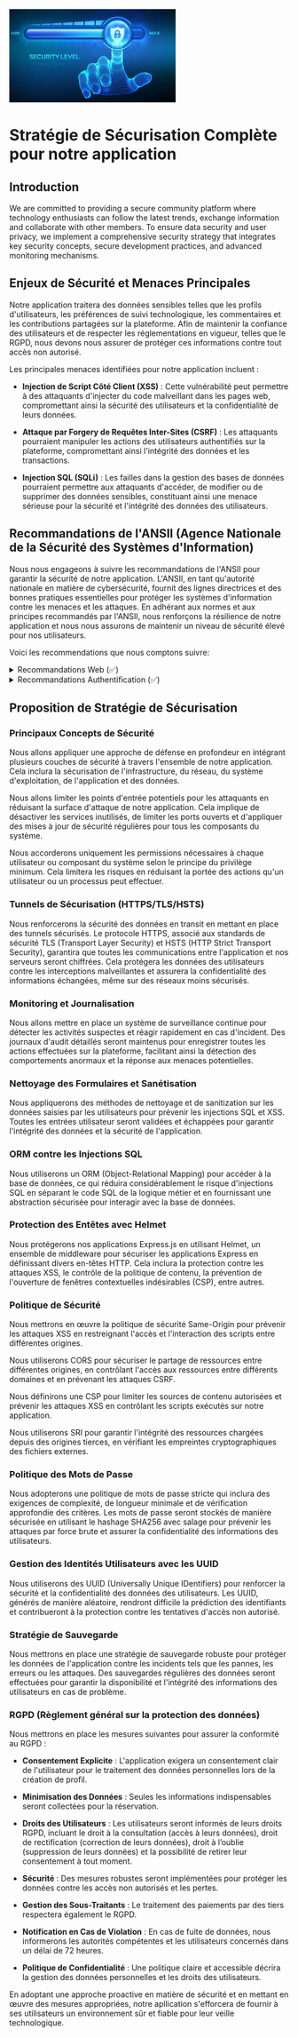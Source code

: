 <img src="../doc/Assets/Images/secutiy_strategy.jpg" alt="security strategy">

# Stratégie de Sécurisation Complète pour notre application

## Introduction

We are committed to providing a secure community platform where technology enthusiasts can follow the latest trends, exchange information and collaborate with other members. To ensure data security and user privacy, we implement a comprehensive security strategy that integrates key security concepts, secure development practices, and advanced monitoring mechanisms.

## Enjeux de Sécurité et Menaces Principales

Notre application traitera des données sensibles telles que les profils d'utilisateurs, les préférences de suivi technologique, les commentaires et les contributions partagées sur la plateforme. Afin de maintenir la confiance des utilisateurs et de respecter les réglementations en vigueur, telles que le RGPD, nous devons nous assurer de protéger ces informations contre tout accès non autorisé.

Les principales menaces identifiées pour notre application incluent :

- **Injection de Script Côté Client (XSS)** : Cette vulnérabilité peut permettre à des attaquants d'injecter du code malveillant dans les pages web, compromettant ainsi la sécurité des utilisateurs et la confidentialité de leurs données.
  
- **Attaque par Forgery de Requêtes Inter-Sites (CSRF)** : Les attaquants pourraient manipuler les actions des utilisateurs authentifiés sur la plateforme, compromettant ainsi l'intégrité des données et les transactions.
  
- **Injection SQL (SQLi)** : Les failles dans la gestion des bases de données pourraient permettre aux attaquants d'accéder, de modifier ou de supprimer des données sensibles, constituant ainsi une menace sérieuse pour la sécurité et l'intégrité des données des utilisateurs.

## Recommandations de l'ANSII (Agence Nationale de la Sécurité des Systèmes d'Information)

Nous nous engageons à suivre les recommandations de l'ANSII pour garantir la sécurité de notre application. L'ANSII, en tant qu'autorité nationale en matière de cybersécurité, fournit des lignes directrices et des bonnes pratiques essentielles pour protéger les systèmes d'information contre les menaces et les attaques. En adhérant aux normes et aux principes recommandés par l'ANSII, nous renforçons la résilience de notre application et nous nous assurons de maintenir un niveau de sécurité élevé pour nos utilisateurs.

Voici les recommendations que nous comptons suivre:

<details>
<summary>Recommandations Web (✅)</summary>

- R1 Mettre en œuvre TLS à l’état de l’art
- R2 Mettre en œuvre HSTS (HTTP Strict Transport Security)
- R4 Utiliser l’API DOM à bon escient
- R5 Dissocier clairement la composition des pages web
- R6 Expliciter la nature d’une ressource avec l’en-tête Content-Type
- R7 Vérifier l’échappement des contenus inclus
- R8 Vérifier la conformité des données issues de sources externes
- R9 Proscrire l’usage de la fonction eval()
- R12 Contrôler l’intégrité des contenus tiers
- R13 Restreindre les contenus aux ressources fiables
- R14 Mettre en œuvre CSP par en-tête HTTP
- R15 Interdire des contenus inline
- R16 Définir la directive default-src dans CSP
- R17 Utiliser CSP contre le clickjacking
- R18 Utiliser X-Frame-Options contre le clickjacking
- R40 Vérifier la valeur de l’Origin lors de la réception d’une requête CORS
- R43 Anonymiser le chargement des ressources en cross-origin
- R44 Préférer l’utilisation de l’API Fetch à XMLHttpRequest
- R45 Sécuriser l’ouverture de nouvelles fenêtres
- R46 Définir une stratégie d’ouverture en cross-origin
- R47 Utiliser le mode strict
- R59-R60 Adaptation des profils de sécurité et des configurations au contexte spécifique d'utilisation
- R61-R63 Limiter l'usage des composants tiers, les maintenir à jour et ne pas altérer leur code source
</details>

<details>
<summary>Recommandations Authentification (✅)</summary>

- R2 Privilégier l’utilisation de moyens d’authentification forts
- R3 Conduire une analyse de risque
- R6 Remettre les facteurs d’authentification au travers de canaux sécurisés
- R9 Conserver les historiques d’utilisation des facteurs d’authentification
- R10 Limiter dans le temps le nombre de tentatives d’authentification
- R11 Réaliser l’authentification au travers d’un canal sécurisé
- R12 Limiter la durée de validité d’une session authentifiée
- R13 Protéger les données d’authentification stockées par le vérifieur
- R14 Ne pas donner d’information sur l’échec de l’authentification
- R16 Définir une politique d’utilisation des facteurs d’authentification
- R17 Sensibiliser les utilisateurs à la sécurité de l’authentification
- R18 Mettre en place un processus de révocation des facteurs d’authentification
- R19 Définir des délais adaptés de prise en compte des révocations
- R20 Mettre en place une politique de sécurité des mots de passe
- R21 Imposer une longueur minimale pour les mots de passe
- R22 Ne pas imposer de longueur maximale pour les mots de passe
- R23 Mettre en œuvre des règles sur la complexité des mots de passe
- R24 Ne pas imposer par défaut de délai d’expiration sur les mots de passe des comptes non sensibles
- R25 Imposer un délai d’expiration sur les mots de passe des comptes à privilèges
- R26 Révoquer immédiatement les mots de passe en cas de compromission suspectée ou avérée
- R27 Mettre en place un contrôle de la robustesse des mots de passe lors de leur création ou de leur renouvellement
- R28 Utiliser un sel aléatoire long
- R29 Utiliser une fonction de dérivation de mots de passe memory-hard/itérative
- R38 Modifier les mots de passe par défaut
- R39 Utiliser un facteur de possession avec sécurité qualifiée/certifiée
- R40 Ne pas utiliser un facteur inhérent comme unique facteur d’authentification
- R41 Utiliser un facteur inhérent uniquement associé à un facteur d’authentification fort
- R42 Favoriser une rencontre en présence lors de l’enregistrement d’un facteur inhérent
</details>


## Proposition de Stratégie de Sécurisation

### Principaux Concepts de Sécurité

Nous allons appliquer une approche de défense en profondeur en intégrant plusieurs couches de sécurité à travers l'ensemble de notre application. Cela inclura la sécurisation de l'infrastructure, du réseau, du système d'exploitation, de l'application et des données.

Nous allons limiter les points d'entrée potentiels pour les attaquants en réduisant la surface d'attaque de notre application. Cela implique de désactiver les services inutilisés, de limiter les ports ouverts et d'appliquer des mises à jour de sécurité régulières pour tous les composants du système.

Nous accorderons uniquement les permissions nécessaires à chaque utilisateur ou composant du système selon le principe du privilège minimum. Cela limitera les risques en réduisant la portée des actions qu'un utilisateur ou un processus peut effectuer.

### Tunnels de Sécurisation (HTTPS/TLS/HSTS)

Nous renforcerons la sécurité des données en transit en mettant en place des tunnels sécurisés. Le protocole HTTPS, associé aux standards de sécurité TLS (Transport Layer Security) et HSTS (HTTP Strict Transport Security), garantira que toutes les communications entre l'application et nos serveurs seront chiffrées. Cela protégera les données des utilisateurs contre les interceptions malveillantes et assurera la confidentialité des informations échangées, même sur des réseaux moins sécurisés.

### Monitoring et Journalisation

Nous allons mettre en place un système de surveillance continue pour détecter les activités suspectes et réagir rapidement en cas d'incident. Des journaux d'audit détaillés seront maintenus pour enregistrer toutes les actions effectuées sur la plateforme, facilitant ainsi la détection des comportements anormaux et la réponse aux menaces potentielles.

### Nettoyage des Formulaires et Sanétisation

Nous appliquerons des méthodes de nettoyage et de sanitization sur les données saisies par les utilisateurs pour prévenir les injections SQL et XSS. Toutes les entrées utilisateur seront validées et échappées pour garantir l'intégrité des données et la sécurité de l'application.

### ORM contre les Injections SQL

Nous utiliserons un ORM (Object-Relational Mapping) pour accéder à la base de données, ce qui réduira considérablement le risque d'injections SQL en séparant le code SQL de la logique métier et en fournissant une abstraction sécurisée pour interagir avec la base de données.

### Protection des Entêtes avec Helmet

Nous protégerons nos applications Express.js en utilisant Helmet, un ensemble de middleware pour sécuriser les applications Express en définissant divers en-têtes HTTP. Cela inclura la protection contre les attaques XSS, le contrôle de la politique de contenu, la prévention de l'ouverture de fenêtres contextuelles indésirables (CSP), entre autres.

### Politique de Sécurité

Nous mettrons en œuvre la politique de sécurité Same-Origin pour prévenir les attaques XSS en restreignant l'accès et l'interaction des scripts entre différentes origines.

Nous utiliserons CORS pour sécuriser le partage de ressources entre différentes origines, en contrôlant l'accès aux ressources entre différents domaines et en prévenant les attaques CSRF.

Nous définirons une CSP pour limiter les sources de contenu autorisées et prévenir les attaques XSS en contrôlant les scripts exécutés sur notre application.

Nous utiliserons SRI pour garantir l'intégrité des ressources chargées depuis des origines tierces, en vérifiant les empreintes cryptographiques des fichiers externes.

### Politique des Mots de Passe

Nous adopterons une politique de mots de passe stricte qui inclura des exigences de complexité, de longueur minimale et de vérification approfondie des critères. Les mots de passe seront stockés de manière sécurisée en utilisant le hashage SHA256 avec salage pour prévenir les attaques par force brute et assurer la confidentialité des informations des utilisateurs.

### Gestion des Identités Utilisateurs avec les UUID

Nous utiliserons des UUID (Universally Unique IDentifiers) pour renforcer la sécurité et la confidentialité des données des utilisateurs. Les UUID, générés de manière aléatoire, rendront difficile la prédiction des identifiants et contribueront à la protection contre les tentatives d'accès non autorisé.

### Stratégie de Sauvegarde

Nous mettrons en place une stratégie de sauvegarde robuste pour protéger les données de l'application contre les incidents tels que les pannes, les erreurs ou les attaques. Des sauvegardes régulières des données seront effectuées pour garantir la disponibilité et l'intégrité des informations des utilisateurs en cas de problème.

### RGPD (Règlement général sur la protection des données)

Nous mettrons en place les mesures suivantes pour assurer la conformité au RGPD :

- **Consentement Explicite** : L'application exigera un consentement clair de l'utilisateur pour le traitement des données personnelles lors de la création de profil.

- **Minimisation des Données** : Seules les informations indispensables seront collectées pour la réservation.

- **Droits des Utilisateurs** : Les utilisateurs seront informés de leurs droits RGPD, incluant le droit à la consultation (accès à leurs données), droit de rectification (correction de leurs données), droit à l’oublie (suppression de leurs données) et la possibilité de retirer leur consentement à tout moment.

- **Sécurité** : Des mesures robustes seront implémentées pour protéger les données contre les accès non autorisés et les pertes.

- **Gestion des Sous-Traitants** : Le traitement des paiements par des tiers respectera également le RGPD.

- **Notification en Cas de Violation** : En cas de fuite de données, nous informerons les autorités compétentes et les utilisateurs concernés dans un délai de 72 heures.

- **Politique de Confidentialité** : Une politique claire et accessible décrira la gestion des données personnelles et les droits des utilisateurs.

En adoptant une approche proactive en matière de sécurité et en mettant en œuvre des mesures appropriées, notre apllication s'efforcera de fournir à ses utilisateurs un environnement sûr et fiable pour leur veille technologique.
